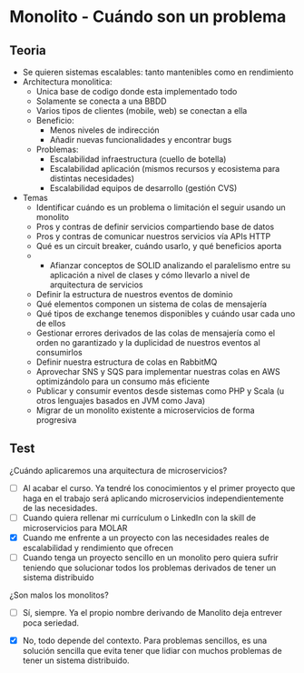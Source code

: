 # Monolito - Cuándo son un problema

## Teoria

* Se quieren sistemas escalables: tanto mantenibles como en rendimiento
* Architectura monolitica:
  * Unica base de codigo donde esta implementado todo
  * Solamente se conecta a una BBDD
  * Varios tipos de clientes (mobile, web) se conectan a ella
  * Beneficio: 
    * Menos niveles de indirección
    * Añadir nuevas funcionalidades y encontrar bugs
  * Problemas:
    * Escalabilidad infraestructura (cuello de botella)
    * Escalabilidad aplicación (mismos recursos y ecosistema para distintas necesidades)
    * Escalabilidad equipos de desarrollo (gestión CVS)
* Temas
  * Identificar cuándo es un problema o limitación el seguir usando un monolito
  * Pros y contras de definir servicios compartiendo base de datos
  * Pros y contras de comunicar nuestros servicios vía APIs HTTP
  * Qué es un circuit breaker, cuándo usarlo, y qué beneficios aporta
  * * Afianzar conceptos de SOLID analizando el paralelismo entre su aplicación a nivel de clases y cómo llevarlo a nivel de arquitectura de servicios
  * Definir la estructura de nuestros eventos de dominio
  * Qué elementos componen un sistema de colas de mensajería
  * Qué tipos de exchange tenemos disponibles y cuándo usar cada uno de ellos
  * Gestionar errores derivados de las colas de mensajería como el orden no garantizado y la duplicidad de nuestros eventos al consumirlos
  * Definir nuestra estructura de colas en RabbitMQ
  * Aprovechar SNS y SQS para implementar nuestras colas en AWS optimizándolo para un consumo más eficiente
  * Publicar y consumir eventos desde sistemas como PHP y Scala (u otros lenguajes basados en JVM como Java)
  * Migrar de un monolito existente a microservicios de forma progresiva
  
## Test

¿Cuándo aplicaremos una arquitectura de microservicios?
- [ ] Al acabar el curso. Ya tendré los conocimientos y el primer proyecto que haga en el trabajo será aplicando microservicios independientemente de las necesidades.
- [ ] Cuando quiera rellenar mi currículum o LinkedIn con la skill de microservicios para MOLAR
- [x] Cuando me enfrente a un proyecto con las necesidades reales de escalabilidad y rendimiento que ofrecen
- [ ] Cuando tenga un proyecto sencillo en un monolito pero quiera sufrir teniendo que solucionar todos los problemas derivados de tener un sistema distribuido

¿Son malos los monolitos?
- [ ] Sí, siempre. Ya el propio nombre derivando de Manolito deja entrever poca seriedad.
- [x] No, todo depende del contexto. Para problemas sencillos, es una solución sencilla que evita tener que lidiar con muchos problemas de tener un sistema distribuido.

